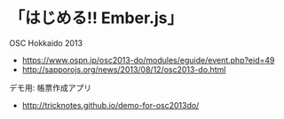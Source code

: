 # 「はじめる!! Ember.js」

OSC Hokkaido 2013

* https://www.ospn.jp/osc2013-do/modules/eguide/event.php?eid=49
* http://sapporojs.org/news/2013/08/12/osc2013-do.html

デモ用: 帳票作成アプリ
* http://tricknotes.github.io/demo-for-osc2013do/
